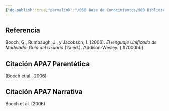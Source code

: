 ```yaml
---
{"dg-publish":true,"permalink":"/050 Base de Conocimientos/900 Biblioteca/Zk Lit (Booch et al., 2006) Booch, G., Rumbaugh, J., y Jacobson, I. (2006). El lenguaje Unificado de Modelado - Guía del Usuario (2a ed). Addison-Wesley./","tags":["definir"]}
---
```


## Referencia
Booch, G., Rumbaugh, J., y Jacobson, I. (2006). _El lenguaje Unificado de Modelado: Guía del Usuario_ (2a ed.). Addison-Wesley.
{ #7000bb}


## Citación APA7 Parentética
(Booch et al., 2006)

## Citación APA7 Narrativa
Booch et al. (2006)
